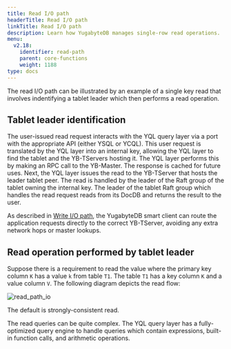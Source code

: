 ```yaml
---
title: Read I/O path
headerTitle: Read I/O path
linkTitle: Read I/O path
description: Learn how YugabyteDB manages single-row read operations.
menu:
  v2.18:
    identifier: read-path
    parent: core-functions
    weight: 1188
type: docs
---
```


The read I/O path can be illustrated by an example of a single key read that involves indentifying a tablet leader which then performs a read operation.

## Tablet leader identification

The user-issued read request interacts with the YQL query layer via a port with the appropriate API (either YSQL or YCQL). This user request is translated by the YQL layer into an internal key, allowing the YQL layer to find the tablet and the YB-TServers hosting it. The YQL layer performs this by making an RPC call to the YB-Master. The response is cached for future uses. Next, the YQL layer issues the read to the YB-TServer that hosts the leader tablet peer. The read is handled by the leader of the Raft group of the tablet owning the internal key. The leader of the tablet Raft group which handles the read request reads from its DocDB and returns the result to the user.

As described in [Write I/O path](../write-path/#step-1-identify-tablet-leader), the YugabyteDB smart client can route the application requests directly to the correct YB-TServer, avoiding any extra network hops or master lookups.

## Read operation performed by tablet leader

Suppose there is a requirement to read the value where the primary key column `K` has a value `k` from table `T1`. The table `T1` has a key column `K` and a value column `V`. The following diagram depicts the read flow:

![read_path_io](/images/architecture/read_path_io.png)

The default is strongly-consistent read.

The read queries can be quite complex. The YQL query layer has a fully-optimized query engine to handle queries which contain expressions, built-in function calls, and arithmetic operations.
